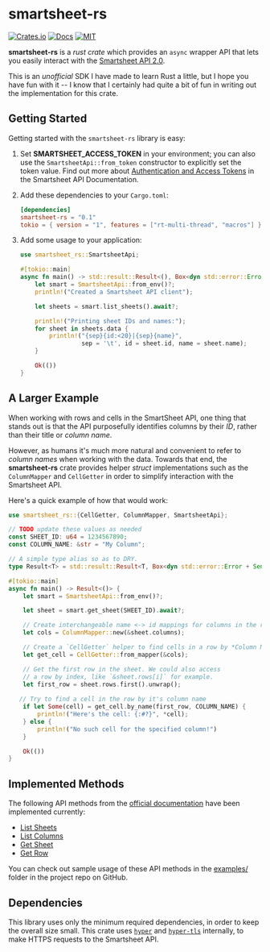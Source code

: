 # smartsheet-rs

[![Crates.io](https://img.shields.io/crates/v/smartsheet-rs.svg)](https://crates.io/crates/smartsheet-rs)
[![Docs](https://docs.rs/smartsheet-rs/badge.svg)](https://docs.rs/smartsheet-rs)
[![MIT](https://img.shields.io/crates/l/smartsheet-rs.svg)](https://crates.io/crates/smartsheet-rs)

**smartsheet-rs** is a *rust crate* which provides an `async` wrapper API that lets you easily interact
with the [Smartsheet API 2.0](https://smartsheet-platform.github.io/api-docs/).

This is an *unofficial* SDK I have made to learn Rust a little, but I hope you have fun with it --
I know that I certainly had quite a bit of fun in writing out the implementation for
this crate.

## Getting Started

Getting started with the `smartsheet-rs` library is easy:

1. Set **SMARTSHEET_ACCESS_TOKEN** in your environment; you can
   also use the `SmartsheetApi::from_token` constructor
   to explicitly set the token value.
   Find out more  about [Authentication and Access Tokens](https://smartsheet-platform.github.io/api-docs/#authentication-and-access-tokens)
   in the Smartsheet API Documentation.

3. Add these dependencies to your `Cargo.toml`:

   ```toml
   [dependencies]
   smartsheet-rs = "0.1"
   tokio = { version = "1", features = ["rt-multi-thread", "macros"] }
   ```

3. Add some usage to your application:

   ```rust
   use smartsheet_rs::SmartsheetApi;

   #[tokio::main]
   async fn main() -> std::result::Result<(), Box<dyn std::error::Error + Send + Sync>> {
       let smart = SmartsheetApi::from_env()?;
       println!("Created a Smartsheet API client");

       let sheets = smart.list_sheets().await?;

       println!("Printing sheet IDs and names:");
       for sheet in sheets.data {
           println!("{sep}{id:<20}|{sep}{name}",
                    sep = '\t', id = sheet.id, name = sheet.name);
       }

       Ok(())
   }
   ```

## A Larger Example

When working with rows and cells in the SmartSheet API, one thing that
stands out is that the API purposefully identifies columns by their *ID*,
rather than their title or *column name*.

However, as humans it's much more natural and convenient to refer to *column names*
when working with the data.
Towards that end, the **smartsheet-rs** crate provides helper *struct* implementations
such as the `ColumnMapper` and `CellGetter` in order to simplify interaction
with the Smartsheet API.

Here's a quick example of how that would work:

```rust
use smartsheet_rs::{CellGetter, ColumnMapper, SmartsheetApi};

// TODO update these values as needed
const SHEET_ID: u64 = 1234567890;
const COLUMN_NAME: &str = "My Column";

// A simple type alias so as to DRY.
type Result<T> = std::result::Result<T, Box<dyn std::error::Error + Send + Sync>>;

#[tokio::main]
async fn main() -> Result<()> {
    let smart = SmartsheetApi::from_env()?;

    let sheet = smart.get_sheet(SHEET_ID).await?;

    // Create interchangeable name <-> id mappings for columns in the row
    let cols = ColumnMapper::new(&sheet.columns);

    // Create a `CellGetter` helper to find cells in a row by *Column Name*
    let get_cell = CellGetter::from_mapper(&cols);

    // Get the first row in the sheet. We could also access
    // a row by index, like `&sheet.rows[i]` for example.
    let first_row = sheet.rows.first().unwrap();
   
   // Try to find a cell in the row by it's column name
    if let Some(cell) = get_cell.by_name(first_row, COLUMN_NAME) {
        println!("Here's the cell: {:#?}", *cell);
    } else {
        println!("No such cell for the specified column!")
    }

    Ok(())
}
```

## Implemented Methods

The following API methods from the [official documentation](https://smartsheet-platform.github.io/api-docs)
have been implemented currently:

- [List Sheets](https://smartsheet-platform.github.io/api-docs/#list-sheets)
- [List Columns](https://smartsheet-platform.github.io/api-docs/#list-columns)
- [Get Sheet](https://smartsheet-platform.github.io/api-docs/#get-sheet)
- [Get Row](https://smartsheet-platform.github.io/api-docs/#get-row)

You can check out sample usage of these API methods in the [examples/](https://github.com/rnag/smartsheet-rs/tree/main/examples)
folder in the project repo on GitHub.

## Dependencies

This library uses only the minimum required dependencies, in order
to keep the overall size small. This crate uses [`hyper`][] and [`hyper-tls`][]
internally, to make HTTPS requests to the Smartsheet API.

[`hyper`]: https://docs.rs/hyper
[`hyper-tls`]: https://docs.rs/hyper-tls
